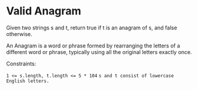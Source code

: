 # Valid Anagram
Given two strings s and t, return true if t is an anagram of s, and false otherwise.

An Anagram is a word or phrase formed by rearranging the letters of a different word or phrase, typically using all the original letters exactly once.

Constraints:

```1 <= s.length, t.length <= 5 * 104```
```s and t consist of lowercase English letters.```